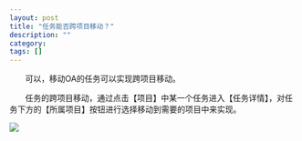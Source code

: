 ```yaml
---
layout: post
title: "任务能否跨项目移动？"
description: ""
category: 
tags: []
---
```

&#160; &#160; &#160; &#160;可以，移动OA的任务可以实现跨项目移动。

&#160; &#160; &#160; &#160;任务的跨项目移动，通过点击【项目】中某一个任务进入【任务详情】，对任务下方的【所属项目】按钮进行选择移动到需要的项目中来实现。

![](../../../oahelps_img/kuaxiangmu.png)